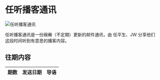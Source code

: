 # 任听播客通讯
![任听播客通讯](https://i.loli.net/2019/05/26/5cea3ae146d2d43108.png)

任听播客通讯是一份<s>双周</s>（不定期）更新的邮件通讯，由 任平生、JW 分享他们这段时间听到有意思的播客内容。


## 往期内容

| 期数            | 发送日期      | 导语             |
| :------------- | :--------- | :---------------- |
